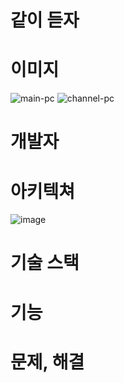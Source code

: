 # 같이 듣자

# 이미지
![main-pc](https://github.com/user-attachments/assets/67e2bb42-a4a9-44ab-a1c5-a89c8110d1a8)
![channel-pc](https://github.com/user-attachments/assets/34318a28-b934-4c19-9aef-8f2c432f1f78)

# 개발자

# 아키텍쳐
![image](https://github.com/user-attachments/assets/a67c8def-be3a-4147-9e20-e22f26ff3d6d)

# 기술 스택

# 기능

# 문제, 해결

